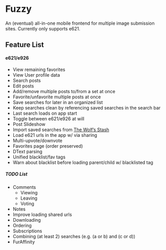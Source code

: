 # Fuzzy
An (eventual) all-in-one mobile frontend for multiple image submission sites. Currently only supports e621.

## Feature List
#### e621/e926
* View remaining favorites 
* View User profile data
* Search posts
* Edit posts
* Add/remove multiple posts to/from a set at once
* Favorite/unfavorite multiple posts at once
* Save searches for later in an organized list
* Keep searches clean by referencing saved searches in the search bar
* Last search loads on app start
* Toggle between e621/e926 at will
* Post Slideshow
* Import saved searches from [The Wolf’s Stash](https://zepiwolf.se/tws/)
* Load e621 urls in the app w/ via sharing
* Multi-upvote/downvote
* Favorites page (order preserved)
* DText parsing
* Unified blacklist/fav tags
* Warn about blacklist before loading parent/child w/ blacklisted tag
##### TODO List
* Comments
  * Viewing
  * Leaving
  * Voting
* Notes
* Improve loading shared urls
* Downloading
* Ordering
* Subscriptions
* Combining (at least 2) searches (e.g. (a or b) and (c or d))
* FurAffinity